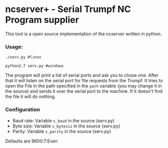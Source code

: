 # ncserver+ - Serial Trumpf NC Program supplier
This tool is a open source implementation of the ncserver written in python.

### Usage:
`./serv.py #linux`

`python2.7 serv.py #windows`

The program will print a list of serial ports and ask you to chose one.
After that it will listen on the serial port for file requests from the Trumpf. It tries to open the File in the path specified in the `path` variable (you may change it in the source) and sends it over the serial port to the machine. If it doesn't find the file it will do nothing.

### Configuration
* Baud rate: Variable `s_baud` in the source (serv.py)
* Byte size: Variable `s_bytesiz` in the source (serv.py)
* Parity: Variable `s_parity` in the source (serv.py)

Defaults are 9600:7:Even
